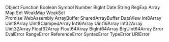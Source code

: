 Object
Function
Boolean
Symbol
Number 
BigInt
Date
String
RegExp
Array
Map
Set
WeakMap
WeakSet  
Promise
WebAssembly
ArrayBuffer
SharedArrayBuffer 
DataView
Int8Array
Uint8Array
Uint8ClampedArray
Int16Array
Uint16Array
Int32Array
Uint32Array
Float32Array
Float64Array
BigInt64Array 
BigUint64Array
Error
EvalError
RangeError
ReferenceError
SyntaxError
TypeError
URIError
